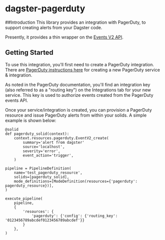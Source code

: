 # dagster-pagerduty

##Introduction
This library provides an integration with PagerDuty, to support creating alerts from your Dagster
code.

Presently, it provides a thin wrapper on the [Events V2 API](https://v2.developer.pagerduty.com/docs/events-api-v2).

## Getting Started
To use this integration, you'll first need to create a PagerDuty integration. There are [PagerDuty instructions here](https://support.pagerduty.com/docs/services-and-integrations#section-events-api-v2) for creating a new PagerDuty service & integration.

As noted in the PagerDuty documentation, you'll find an integration key (also referred to as a "routing key") on the Integrations tab for your new service. This key is used to authorize events created from the PagerDuty events API.

Once your service/integration is created, you can provision a PagerDuty resource and issue PagerDuty alerts from within your solids. A simple example is shown below:

```
@solid
def pagerduty_solid(context):
    context.resources.pagerduty.EventV2_create(
        summary='alert from dagster'
        source='localhost',
        severity='error',
        event_action='trigger',
    )

pipeline = PipelineDefinition(
    name='test_pagerduty_resource',
    solids=[pagerduty_solid],
    mode_definitions=[ModeDefinition(resources={'pagerduty': pagerduty_resource})],
)

execute_pipeline(
    pipeline,
    {
        'resources': {
            'pagerduty': {'config': {'routing_key': '0123456789abcdef0123456789abcdef'}}
        }
    },
)
```
